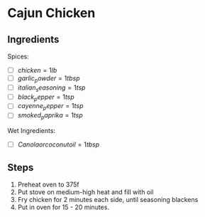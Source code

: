 # Cajun Chicken

## Ingredients

Spices:
- [ ] $chicken = 1lb$
- [ ] $garlic_powder = 1tbsp$
- [ ] $italian_seasoning = 1tsp$
- [ ] $black_pepper = 1tsp$
- [ ] $cayenne_pepper = 1tsp$
- [ ] $smoked_paprika = 1tsp$ 

Wet Ingredients:
- [ ] $Canola or coconut oil = 1tbsp$

## Steps

1. Preheat oven to 375f
2. Put stove on medium-high heat and fill with oil
3. Fry chicken for 2 minutes each side, until seasoning blackens
4. Put in oven for 15 - 20 minutes.
